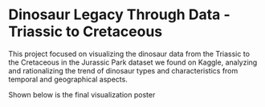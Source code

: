 # Dinosaur Legacy Through Data - Triassic to Cretaceous
This project focused on visualizing the dinosaur data from the Triassic to the Cretaceous in the Jurassic Park dataset we found on Kaggle, analyzing and rationalizing the trend of dinosaur types and characteristics from temporal and geographical aspects.  

Shown below is the final visualization poster  

